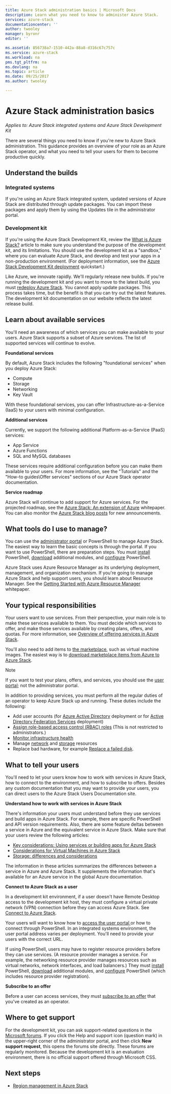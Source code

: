 ```yaml
---
title: Azure Stack administration basics | Microsoft Docs
description: Learn what you need to know to administer Azure Stack.
services: azure-stack
documentationcenter: ''
author: twooley
manager: byronr
editor: ''

ms.assetid: 856738a7-1510-442a-88a8-d316c67c757c
ms.service: azure-stack
ms.workload: na
pms.tgt_pltfrm: na
ms.devlang: na
ms.topic: article
ms.date: 09/25/2017
ms.author: twooley

---
```

# Azure Stack administration basics

*Applies to: Azure Stack integrated systems and Azure Stack Development Kit*

There are several things you need to know if you're new to Azure Stack administration. This guidance provides an overview of your role as an Azure Stack operator, and what you need to tell your users for them to become productive quickly.

## Understand the builds

### Integrated systems

If you're using an Azure Stack integrated system, updated versions of Azure Stack are distributed through update packages. You can import these packages and apply them by using the Updates tile in the administrator portal.
 
### Development kit

If you're using the Azure Stack Development Kit, review the [What is Azure Stack?](azure-stack-poc.md) article to make sure you understand the purpose of the development kit, and its limitations. You should use the development kit as a "sandbox," where you can evaluate Azure Stack, and develop and test your apps in a non-production environment. (For deployment information, see the [Azure Stack Development Kit deployment](azure-stack-deploy-overview.md) quickstart.)

Like Azure, we innovate rapidly. We'll regularly release new builds. If you're running the development kit and you want to move to the latest build, you must [redeploy Azure Stack](azure-stack-redeploy.md). You cannot apply update packages. This process takes time, but the benefit is that you can try out the latest features. The development kit documentation on our website reflects the latest release build.

## Learn about available services

You'll need an awareness of which services you can make available to your users. Azure Stack supports a subset of Azure services. The list of supported services will continue to evolve.

**Foundational services**

By default, Azure Stack includes the following "foundational services" when you deploy Azure Stack:

- Compute
- Storage
- Networking
- Key Vault

With these foundational services, you can offer Infrastructure-as-a-Service (IaaS) to your users with minimal configuration.

**Additional services**

Currently, we support the following additional Platform-as-a-Service (PaaS) services:

- App Service
- Azure Functions
- SQL and MySQL databases

These services require additional configuration before you can make them available to your users. For more information, see the "Tutorials" and the "How-to guides\Offer services" sections of our Azure Stack operator documentation.

**Service roadmap**

Azure Stack will continue to add support for Azure services. For the projected roadmap, see the [Azure Stack: An extension of Azure](https://go.microsoft.com/fwlink/?LinkId=842846&clcid=0x409) whitepaper. You can also monitor the [Azure Stack blog posts](https://azure.microsoft.com/blog/tag/azure-stack-technical-preview) for new announcements.

## What tools do I use to manage?
 
You can use the [administrator portal](azure-stack-manage-portals.md) or PowerShell to manage Azure Stack. The easiest way to learn the basic concepts is through the portal. If you want to use PowerShell, there are preparation steps. You must [install](azure-stack-powershell-install.md) PowerShell, [download](azure-stack-powershell-download.md) additional modules, and [configure](azure-stack-powershell-configure-admin.md) PowerShell.

Azure Stack uses Azure Resource Manager as its underlying deployment, management, and organization mechanism. If you're going to manage Azure Stack and help support users, you should learn about Resource Manager. See the [Getting Started with Azure Resource Manager](http://download.microsoft.com/download/E/A/4/EA4017B5-F2ED-449A-897E-BD92E42479CE/Getting_Started_With_Azure_Resource_Manager_white_paper_EN_US.pdf) whitepaper.

## Your typical responsibilities

Your users want to use services. From their perspective, your main role is to make these services available to them. You must decide which services to offer, and make those services available by creating plans, offers, and quotas. For more information, see [Overview of offering services in Azure Stack](azure-stack-offer-services-overview.md). 

You'll also need to add items to [the marketplace](azure-stack-marketplace.md), such as virtual machine images. The easiest way is to [download marketplace items from Azure to Azure Stack](azure-stack-download-azure-marketplace-item.md).

> [!NOTE]
> If you want to test your plans, offers, and services, you should use the [user portal](azure-stack-manage-portals.md); not the administrator portal.

In addition to providing services, you must perform all the regular  duties of an operator to keep Azure Stack up and running. These duties include the following:

- Add user accounts (for [Azure Active Directory](azure-stack-add-new-user-aad.md) deployment or for [Active Directory Federation Services](azure-stack-add-users-adfs.md) deployment)
- [Assign role-based access control (RBAC) roles](azure-stack-manage-permissions.md) (This is not restricted to administrators.)
- [Monitor infrastructure health](azure-stack-monitor-health.md)
- Manage [network](azure-stack-viewing-public-ip-address-consumption.md) and [storage](azure-stack-manage-storage-accounts.md) resources
- Replace bad hardware, for example [Replace a failed disk](azure-stack-replace-disk.md).

## What to tell your users

You'll need to let your users know how to work with services in Azure Stack, how to connect to the environment, and how to subscribe to offers. Besides any custom documentation that you may want to provide your users, you can direct users to the Azure Stack Users Documentation site.

**Understand how to work with services in Azure Stack**

There's information your users must understand before they use services and build apps in Azure Stack. For example, there are specific PowerShell and API version requirements. Also, there are some feature deltas between a service in Azure and the equivalent service in Azure Stack. Make sure that your users review the following articles:

- [Key considerations: Using services or building apps for Azure Stack](user/azure-stack-considerations.md)
- [Considerations for Virtual Machines in Azure Stack](user/azure-stack-vm-considerations.md)
- [Storage: differences and considerations](user/azure-stack-acs-differences.md)

The information in these articles summarizes the differences between a service in Azure and Azure Stack. It supplements the information that's available for an Azure service in the global Azure documentation.

**Connect to Azure Stack as a user**

In a development kit environment, if a user doesn't have Remote Desktop access to the development kit host, they must configure a virtual private network (VPN) connection before they can access Azure Stack. See [Connect to Azure Stack](azure-stack-connect-azure-stack.md). 

Your users will want to know how to [access the user portal ](user/azure-stack-use-portal.md) or how to connect through PowerShell. In an integrated systems environment, the user portal address varies per deployment. You'll need to provide your users with the correct URL.

If using PowerShell, users may have to register resource providers before they can use services. (A resource provider manages a service. For example, the networking resource provider manages resources such as virtual networks, network interfaces, and load balancers.) They must [install](user/azure-stack-powershell-install.md) PowerShell, [download](user/azure-stack-powershell-download.md) additional modules, and [configure](user/azure-stack-powershell-configure-user.md) PowerShell (which includes resource provider registration).

**Subscribe to an offer**

Before a user can access services, they must [subscribe to an offer](azure-stack-subscribe-plan-provision-vm.md) that you've created as an operator.

## Where to get support

For the development kit, you can ask support-related questions in the [Microsoft forums](https://social.msdn.microsoft.com/Forums/azure/home?forum=azurestack). If you click the Help and support icon (question mark) in the upper-right corner of the administrator portal, and then click **New support request**, this opens the forums site directly. These forums are regularly monitored. Because the development kit is an evaluation environment, there is no official support offered through Microsoft CSS.

## Next steps

- [Region management in Azure Stack](azure-stack-region-management.md)


